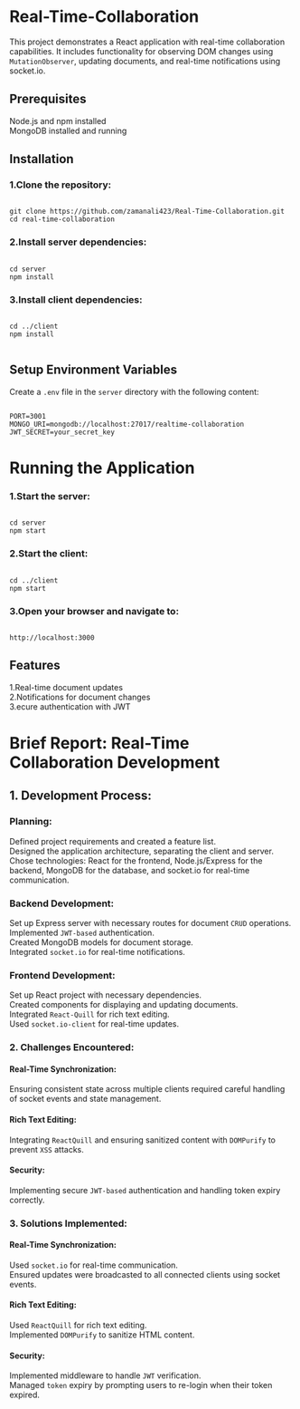# Real-Time-Collaboration

This project demonstrates a React application with real-time collaboration capabilities. It includes functionality for observing DOM changes using `MutationObserver`, updating documents, and real-time notifications using socket.io.

## Prerequisites
Node.js and npm installed
<br/>
MongoDB installed and running

## Installation
### 1.Clone the repository:

```

git clone https://github.com/zamanali423/Real-Time-Collaboration.git
cd real-time-collaboration

```

### 2.Install server dependencies:

```

cd server
npm install

```

### 3.Install client dependencies:

```

cd ../client
npm install


```

## Setup Environment Variables
Create a `.env` file in the `server` directory with the following content:

```

PORT=3001
MONGO_URI=mongodb://localhost:27017/realtime-collaboration
JWT_SECRET=your_secret_key

```

# Running the Application
### 1.Start the server:

```

cd server
npm start

```

### 2.Start the client:

```

cd ../client
npm start

```

### 3.Open your browser and navigate to:

```

http://localhost:3000

```

## Features
1.Real-time document updates
<br/>
2.Notifications for document changes
<br/>
3.ecure authentication with JWT


# Brief Report: Real-Time Collaboration Development
## 1. Development Process:

### Planning:

Defined project requirements and created a feature list.
<br/>
Designed the application architecture, separating the client and server.
<br/>
Chose technologies: React for the frontend, Node.js/Express for the backend, MongoDB for the database, and socket.io for real-time communication.

### Backend Development:

Set up Express server with necessary routes for document `CRUD` operations.
<br/>
Implemented `JWT-based` authentication.
<br/>
Created MongoDB models for document storage.
<br/>
Integrated `socket.io` for real-time notifications.

### Frontend Development:

Set up React project with necessary dependencies.
<br/>
Created components for displaying and updating documents.
<br/>
Integrated `React-Quill` for rich text editing.
<br/>
Used `socket.io-client` for real-time updates.

### 2. Challenges Encountered:

#### Real-Time Synchronization:
Ensuring consistent state across multiple clients required careful handling of socket events and state management.

#### Rich Text Editing:
Integrating `ReactQuill` and ensuring sanitized content with `DOMPurify` to prevent `XSS` attacks.

#### Security:
Implementing secure `JWT-based` authentication and handling token expiry correctly.

### 3. Solutions Implemented:

#### Real-Time Synchronization:
Used `socket.io` for real-time communication.
<br/>
Ensured updates were broadcasted to all connected clients using socket events.

#### Rich Text Editing:
Used `ReactQuill` for rich text editing.
<br/>
Implemented `DOMPurify` to sanitize HTML content.

#### Security:
Implemented middleware to handle `JWT` verification.
<br/>
Managed `token` expiry by prompting users to re-login when their token expired.
